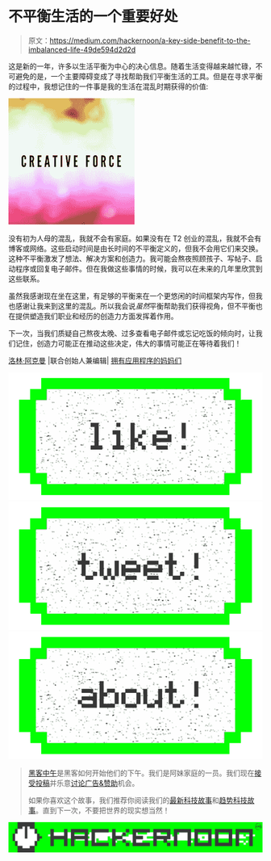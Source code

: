 # 不平衡生活的一个重要好处

> 原文：<https://medium.com/hackernoon/a-key-side-benefit-to-the-imbalanced-life-49de594d2d2d>

这是新的一年，许多以生活平衡为中心的决心信息。随着生活变得越来越忙碌，不可避免的是，一个主要障碍变成了寻找帮助我们平衡生活的工具。但是在寻求平衡的过程中，我想记住的一件事是我的生活在混乱时期获得的价值:

![](img/0d8b8f40d1be95e990e1075b3f02889e.png)

没有初为人母的混乱，我就不会有家庭。如果没有在 T2 创业的混乱，我就不会有博客或网络。这些启动时间是由长时间的不平衡定义的，但我不会用它们来交换。这种不平衡激发了想法、解决方案和创造力。我可能会熬夜照顾孩子、写帖子、启动程序或回复电子邮件。但在我做这些事情的时候，我可以在未来的几年里欣赏到这些联系。

虽然我感谢现在坐在这里，有足够的平衡来在一个更悠闲的时间框架内写作，但我也感谢让我来到这里的混乱。所以我会说*虽然*平衡帮助我们获得视角，但不平衡也在提供塑造我们职业和经历的创造力方面发挥着作用。

下一次，当我们质疑自己熬夜太晚、过多查看电子邮件或忘记吃饭的倾向时，让我们记住，创造力可能正在推动这些决定，伟大的事情可能正在等待着我们！

[洛林·阿克曼](https://twitter.com/LorraineAkemann) |联合创始人兼编辑| [拥有应用程序的妈妈们](http://blog.momswithapps.com/)

[![](img/50ef4044ecd4e250b5d50f368b775d38.png)](http://bit.ly/HackernoonFB)[![](img/979d9a46439d5aebbdcdca574e21dc81.png)](https://goo.gl/k7XYbx)[![](img/2930ba6bd2c12218fdbbf7e02c8746ff.png)](https://goo.gl/4ofytp)

> [黑客中午](http://bit.ly/Hackernoon)是黑客如何开始他们的下午。我们是阿妹家庭的一员。我们现在[接受投稿](http://bit.ly/hackernoonsubmission)并乐意[讨论广告&赞助](mailto:partners@amipublications.com)机会。
> 
> 如果你喜欢这个故事，我们推荐你阅读我们的[最新科技故事](http://bit.ly/hackernoonlatestt)和[趋势科技故事](https://hackernoon.com/trending)。直到下一次，不要把世界的现实想当然！

[![](img/be0ca55ba73a573dce11effb2ee80d56.png)](https://goo.gl/Ahtev1)